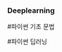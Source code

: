 ### Deeplearning

#파이썬 기초 문법


#파이썬 딥러닝

[활성화 함수]:
(https://github.com/JiHoonMin/deeplearning/blob/1f561f356a44e3228b59577bc6d68a9a1be4bb2d/Activation%20Function.ipynb)
